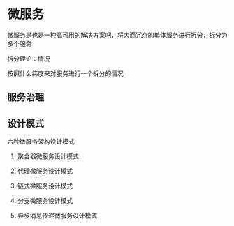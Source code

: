 # 微服务 

微服务是也是一种高可用的解决方案吧，将大而冗杂的单体服务进行拆分，拆分为多个服务

拆分理论：情况


按照什么纬度来对服务进行一个拆分的情况

## 服务治理

## 设计模式

六种微服务架构设计模式

1. 聚合器微服务设计模式

2. 代理微服务设计模式

3. 链式微服务设计模式

4. 分支微服务设计模式

5. 异步消息传递微服务设计模式